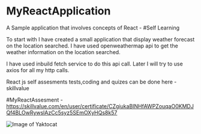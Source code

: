 # MyReactApplication
A Sample application that involves concepts of React - #Self Learning

To start with I have created a small application that display weather forecast on the location searched.
I have used openweathermap api to get the weather information on the location searched.

I have used inbuild fetch service to do this api call.
Later I will try to use axios for all my http calls.


React js self assesments tests,coding and quizes can be done here - skillvalue

#MyReactAssesment - https://skillvalue.com/en/user/certificate/CZgiukaBINHfAWPZouqaO0KMDJQf4BLOwRywslAzCc5syz5SEmOXyHQs8k57

![Image of Yaktocat](https://github.com/Raghavi-Mohan/MyReactApplication/blob/Raghavi-Mohan/WeatherForecast/logo.svg)


